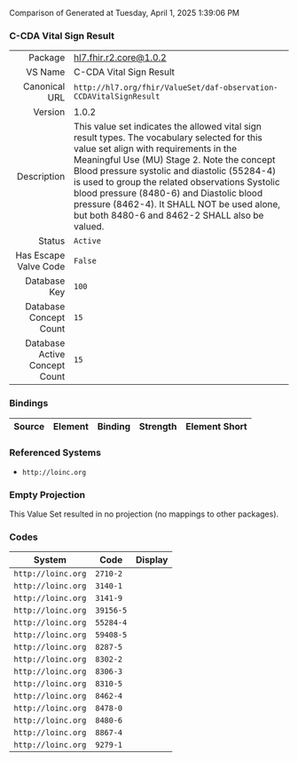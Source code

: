 Comparison of 
Generated at Tuesday, April 1, 2025 1:39:06 PM

### C-CDA Vital Sign Result

|      |     |
| ---: | --- |
| Package | hl7.fhir.r2.core@1.0.2 |
| VS Name | C-CDA Vital Sign Result |
| Canonical URL | `http://hl7.org/fhir/ValueSet/daf-observation-CCDAVitalSignResult` |
| Version | 1.0.2 |
| Description | This value set indicates the allowed vital sign result types. The vocabulary selected for this value set align with requirements in the Meaningful Use (MU) Stage 2.    Note the concept Blood pressure systolic and diastolic (55284-4) is used to group the related observations Systolic blood pressure (8480-6) and Diastolic blood pressure (8462-4). It SHALL NOT be used alone, but both 8480-6 and 8462-2 SHALL also be valued. |
| Status | `Active` |
| Has Escape Valve Code | `False` |
| Database Key | `100` |
| Database Concept Count | `15` |
| Database Active Concept Count | `15` |
### Bindings

| Source | Element | Binding | Strength | Element Short |
| ------ | ------- | ------- | -------- | ------------- |

### Referenced Systems

* `http://loinc.org`
### Empty Projection

This Value Set resulted in no projection (no mappings to other packages).

### Codes

| System | Code | Display |
| ------ | ---- | ------- |
| `http://loinc.org` | `2710-2` |  |
| `http://loinc.org` | `3140-1` |  |
| `http://loinc.org` | `3141-9` |  |
| `http://loinc.org` | `39156-5` |  |
| `http://loinc.org` | `55284-4` |  |
| `http://loinc.org` | `59408-5` |  |
| `http://loinc.org` | `8287-5` |  |
| `http://loinc.org` | `8302-2` |  |
| `http://loinc.org` | `8306-3` |  |
| `http://loinc.org` | `8310-5` |  |
| `http://loinc.org` | `8462-4` |  |
| `http://loinc.org` | `8478-0` |  |
| `http://loinc.org` | `8480-6` |  |
| `http://loinc.org` | `8867-4` |  |
| `http://loinc.org` | `9279-1` |  |
